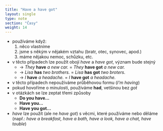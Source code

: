 ```yaml
---
title: "Have a have got"
layout: single
type: note
section: "Časy"
weight: 14
---
```

- používáme když:
    1. něco vlastníme
    2. jsme s někým v nějakém vztahu (bratr, otec, synovec, apod.)
    3. máme nějakou nemoc, schůzku, etc.
- v těcto případech lze použít obojí _have_ a _have got_, význam bude stejný
    - -> _They_ **have** _a new car._ = _They_ **have got** _a new car._
    - -> _Lisa_ **has** _two brothers._ = _Lisa_ **has got** _two broters._
    - -> _I_ **have** _a headache._ = _I_ **have got** _a headache._
- v těcto případech nepoužíváme průběhovou formu (_I'm having_)
- pokud hovoříme o minulosti, používáme **had**, vetšinou bez _got_
- v otázkách se lze zeptat třemi způsoby
    - **Do you have...**
    - **Have you...**
    - **Have you got...**
- _have_ lze použít (ale ne _have got_) s věcmi, které používáme nebo děláme (např.: _have a breakfast, have a bath, have a look, have a chat, have touble_)